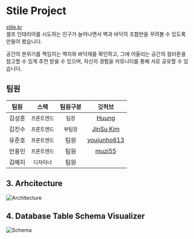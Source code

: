 # Stile Project

[stile.kr](https://stile.kr)<br/>
셀프 인테리어를 시도하는 인구가 늘어나면서 벽과 바닥의 조합만을 꾸려볼 수 있도록 만들어 봤습니다.

공간의 분위기를 책임지는 벽지와 바닥재를 확인하고, 그에 어울리는 공간의 컬러톤을 참고할 수 있게 추천 받을 수 있으며, 자신의 경험을 커뮤니티를 통해 서로 공유할 수 있습니다.

## 팀원

|  팀원  |     스택     | 팀원구분 |                    깃허브                     |
| :----: | :----------: | :------: | :-------------------------------------------: |
| 김성훈 | `프론트엔드` |  `팀장`  |      [Huung](https://github.com/rmdkak)       |
| 김진수 | `프론트엔드` | `부팀장` | [JinSu Kim](https://github.com/kimjinsu0210)  |
| 유준호 | `프론트엔드` |   팀원   | [youjunho613](https://github.com/youjunho613) |
| 안홍민 | `프론트엔드` |   팀원   |      [muzi55](https://github.com/muzi55)      |
| 김예지 |  `디자이너`  |   팀원   |                     []()                      |

## 3. Arhcitecture

![Architecture](https://github.com/rmdkak/Stile/assets/124483981/90e9ac49-3503-452b-8fca-b43896bee59a)

## 4. Database Table Schema Visualizer

![Schema](https://github.com/rmdkak/Stile/assets/131266433/75117180-4af9-4c8d-bea1-bb4308861246)
